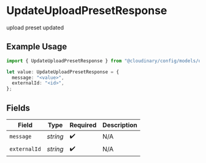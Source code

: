 # UpdateUploadPresetResponse

upload preset updated

## Example Usage

```typescript
import { UpdateUploadPresetResponse } from "@cloudinary/config/models/operations";

let value: UpdateUploadPresetResponse = {
  message: "<value>",
  externalId: "<id>",
};
```

## Fields

| Field              | Type               | Required           | Description        |
| ------------------ | ------------------ | ------------------ | ------------------ |
| `message`          | *string*           | :heavy_check_mark: | N/A                |
| `externalId`       | *string*           | :heavy_check_mark: | N/A                |